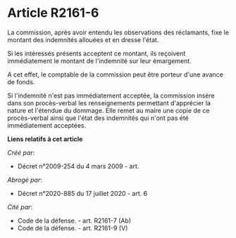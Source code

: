 # Article R2161-6

La commission, après avoir entendu les observations des réclamants, fixe le montant des indemnités allouées et en dresse
l'état.

Si les intéressés présents acceptent ce montant, ils reçoivent immédiatement le montant de l'indemnité sur leur émargement.

A cet effet, le comptable de la commission peut être porteur d'une avance de fonds.

Si l'indemnité n'est pas immédiatement acceptée, la commission insère dans son procès-verbal les renseignements permettant
d'apprécier la nature et l'étendue du dommage. Elle remet au maire une copie de ce procès-verbal ainsi que l'état des
indemnités qui n'ont pas été immédiatement acceptées.

**Liens relatifs à cet article**

_Créé par_:

  - Décret n°2009-254 du 4 mars 2009 - art.

_Abrogé par_:

  - Décret n°2020-885 du 17 juillet 2020 - art. 6

_Cité par_:

  - Code de la défense. - art. R2161-7 (Ab)
  - Code de la défense. - art. R2161-9 (V)
